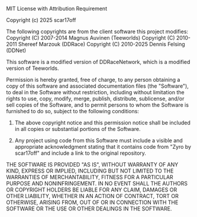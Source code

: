 MIT License with Attribution Requirement

Copyright (c) 2025 scar17off

The following copyrights are from the client software this project modifies:
Copyright (C) 2007-2014 Magnus Auvinen (Teeworlds)
Copyright (C) 2010-2011 Shereef Marzouk (DDRace)
Copyright (C) 2010-2025 Dennis Felsing (DDNet)

This software is a modified version of DDRaceNetwork, which is a modified version of Teeworlds.

Permission is hereby granted, free of charge, to any person obtaining a copy
of this software and associated documentation files (the "Software"), to deal
in the Software without restriction, including without limitation the rights
to use, copy, modify, merge, publish, distribute, sublicense, and/or sell
copies of the Software, and to permit persons to whom the Software is
furnished to do so, subject to the following conditions:

1. The above copyright notice and this permission notice shall be included in all
   copies or substantial portions of the Software.

2. Any project using code from this Software must include a visible and appropriate
   acknowledgment stating that it contains code from "Zyro by scar17off" and include
   a link to the original repository.

THE SOFTWARE IS PROVIDED "AS IS", WITHOUT WARRANTY OF ANY KIND, EXPRESS OR
IMPLIED, INCLUDING BUT NOT LIMITED TO THE WARRANTIES OF MERCHANTABILITY,
FITNESS FOR A PARTICULAR PURPOSE AND NONINFRINGEMENT. IN NO EVENT SHALL THE
AUTHORS OR COPYRIGHT HOLDERS BE LIABLE FOR ANY CLAIM, DAMAGES OR OTHER
LIABILITY, WHETHER IN AN ACTION OF CONTRACT, TORT OR OTHERWISE, ARISING FROM,
OUT OF OR IN CONNECTION WITH THE SOFTWARE OR THE USE OR OTHER DEALINGS IN THE
SOFTWARE. 
